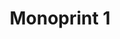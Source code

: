 ---
ee_id: '213'
site: '1'
type: '2'
url: 2008-012-monoprint-1
title: 'Monoprint 1 '
year: '2008'
display_year: '2008'
medium: Unique three-color process silkscreen on custom watermarked paper
dims: 42 x 32 inches
pitch: "​Poorly done C-M-Y silkscreens."
ps:
live_url:
related:
youtube:
related_code:
imgs: Monotprint-1-2008-012-full-press-IH.jpg
subheading:
download:
add_credit:
commission:
layout: things-i-made
---